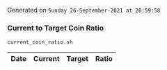 Generated on `Sunday 26-September-2021 at 20:59:58`

### Current to Target Coin Ratio
`current_coin_ratio.sh`

Date|Current|Target|Ratio
---|---|---|---
